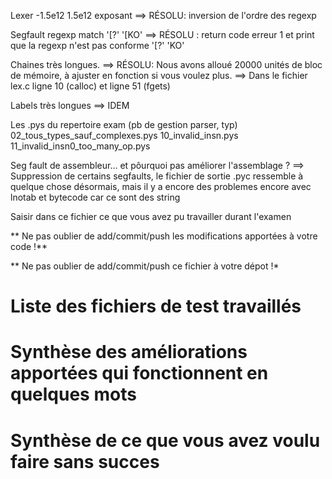 
Lexer -1.5e12 1.5e12 exposant ==> RÉSOLU: inversion de l'ordre des regexp




Segfault regexp match
 '[?' '[KO'            ==> RÉSOLU : return code erreur 1 et print que la regexp n'est pas conforme
'[?' 'KO'

Chaines très longues.  ==> RÉSOLU: Nous avons alloué 20000 unités de bloc de mémoire, à ajuster en fonction si vous voulez plus.
                                  ==> Dans le fichier lex.c ligne 10 (calloc)  et ligne 51  (fgets)

Labels très longues    ==> IDEM

Les .pys du repertoire exam (pb de gestion parser, typ)
02_tous_types_sauf_complexes.pys  10_invalid_insn.pys  11_invalid_insn0_too_many_op.pys


Seg fault de assembleur... et pôurquoi pas améliorer l'assemblage ?  ==> Suppression de certains segfaults, le fichier de sortie .pyc ressemble à quelque chose désormais, mais il y a encore des problemes encore avec lnotab et bytecode car ce sont des string


  Saisir dans ce fichier ce que vous avez pu travailler durant l'examen

** Ne pas oublier de add/commit/push les modifications apportées à votre code !**

** Ne pas oublier de add/commit/push ce fichier à votre dépot !*

# Liste des fichiers de test travaillés

# Synthèse des améliorations apportées qui fonctionnent en quelques mots

# Synthèse de ce que vous avez voulu faire sans succes
